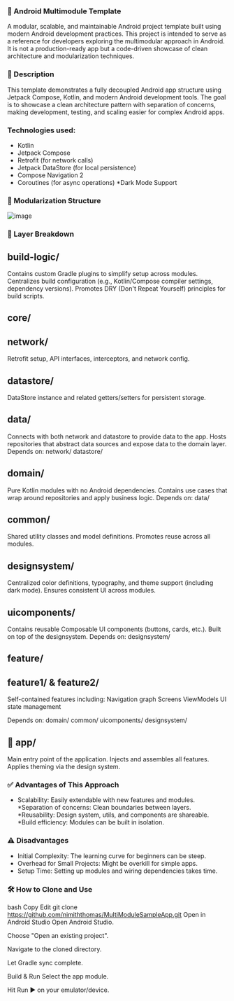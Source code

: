 ### 🚀 Android Multimodule Template
A modular, scalable, and maintainable Android project template built using modern Android development practices. This project is intended to serve as a reference for developers exploring the multimodular approach in Android. It is not a production-ready app but a code-driven showcase of clean architecture and modularization techniques.

### 📝 Description
This template demonstrates a fully decoupled Android app structure using Jetpack Compose, Kotlin, and modern Android development tools. The goal is to showcase a clean architecture pattern with separation of concerns, making development, testing, and scaling easier for complex Android apps.

### Technologies used:
* Kotlin
* Jetpack Compose
* Retrofit (for network calls)
* Jetpack DataStore (for local persistence)
* Compose Navigation 2
* Coroutines (for async operations)
*Dark Mode Support

### 🧩 Modularization Structure
![image](https://github.com/user-attachments/assets/abd4a18c-cb91-4bba-bb90-a43ccff0143b)


### 📂 Layer Breakdown

## build-logic/
Contains custom Gradle plugins to simplify setup across modules.
Centralizes build configuration (e.g., Kotlin/Compose compiler settings, dependency versions).
Promotes DRY (Don't Repeat Yourself) principles for build scripts.

## core/
 
## network/
Retrofit setup, API interfaces, interceptors, and network config.

## datastore/
DataStore instance and related getters/setters for persistent storage.

## data/
Connects with both network and datastore to provide data to the app.
Hosts repositories that abstract data sources and expose data to the domain layer.
Depends on:
network/
datastore/

## domain/
Pure Kotlin modules with no Android dependencies.
Contains use cases that wrap around repositories and apply business logic.
Depends on:
data/

## common/
Shared utility classes and model definitions.
Promotes reuse across all modules.

## designsystem/
Centralized color definitions, typography, and theme support (including dark mode).
Ensures consistent UI across modules.

## uicomponents/
Contains reusable Composable UI components (buttons, cards, etc.).
Built on top of the designsystem.
Depends on:
designsystem/

## feature/ 

## feature1/ & feature2/
Self-contained features including:
Navigation graph
Screens
ViewModels
UI state management

Depends on:
domain/
common/
uicomponents/
designsystem/

## 📱 app/
Main entry point of the application.
Injects and assembles all features.
Applies theming via the design system.


### ✅ Advantages of This Approach
* Scalability: Easily extendable with new features and modules.
*Separation of concerns: Clean boundaries between layers.
*Reusability: Design system, utils, and components are shareable.
*Build efficiency: Modules can be built in isolation.

### ⚠️ Disadvantages
* Initial Complexity: The learning curve for beginners can be steep.
* Overhead for Small Projects: Might be overkill for simple apps.
* Setup Time: Setting up modules and wiring dependencies takes time.

### 🛠️ How to Clone and Use
bash
Copy
Edit
git clone https://github.com/nimiththomas/MultiModuleSampleApp.git
Open in Android Studio
Open Android Studio.

Choose "Open an existing project".

Navigate to the cloned directory.

Let Gradle sync complete.

Build & Run
Select the app module.

Hit Run ▶️ on your emulator/device.

